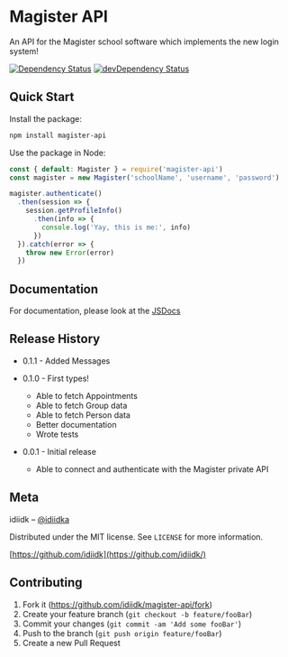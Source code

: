 # Magister API

An API for the Magister school software which implements the new login system!

[![Dependency Status](https://david-dm.org/idiidk/magister-api.svg)](https://david-dm.org/idiidk/magister-api)
[![devDependency Status](https://david-dm.org/idiidk/magister-api/dev-status.svg)](https://david-dm.org/idiidk/magister-api#info=devDependencies)

## Quick Start

Install the package:

```sh
npm install magister-api
```

Use the package in Node:

```javascript
const { default: Magister } = require('magister-api')
const magister = new Magister('schoolName', 'username', 'password')

magister.authenticate()
  .then(session => {
    session.getProfileInfo()
      .then(info => {
        console.log('Yay, this is me:', info)
      })
  }).catch(error => {
    throw new Error(error)
  })
```

## Documentation

For documentation, please look at the [JSDocs](https://idiidk.site/magister-api/)

## Release History

* 0.1.1 - Added Messages

* 0.1.0 - First types!
  * Able to fetch Appointments
  * Able to fetch Group data
  * Able to fetch Person data
  * Better documentation
  * Wrote tests

* 0.0.1 - Initial release
  * Able to connect and authenticate with the Magister private API

## Meta

idiidk – [@idiidka](https://twitter.com/idiidka)

Distributed under the MIT license. See ``LICENSE`` for more information.

[https://github.com/idiidk](https://github.com/idiidk/)

## Contributing

1. Fork it (<https://github.com/idiidk/magister-api/fork>)
2. Create your feature branch (`git checkout -b feature/fooBar`)
3. Commit your changes (`git commit -am 'Add some fooBar'`)
4. Push to the branch (`git push origin feature/fooBar`)
5. Create a new Pull Request
